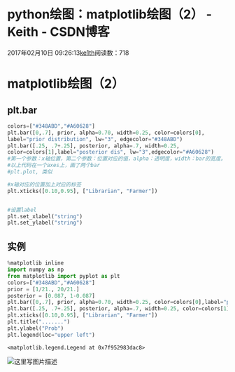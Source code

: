 # python绘图：matplotlib绘图（2） - Keith - CSDN博客





2017年02月10日 09:26:13[ke1th](https://me.csdn.net/u012436149)阅读数：718








# matplotlib绘图（2）

## plt.bar

```python
colors=["#348ABD","#A60628"]
plt.bar([0,.7], prior, alpha=0.70, width=0.25, color=colors[0],
label="prior distribution", lw="3", edgecolor="#348ABD")
plt.bar([.25, .7+.25], posterior, alpha=.7, width=0.25,
color=colors[1],label="posterior dis", lw="3",edgecolor="#A60628")
#第一个参数：x轴位置，第二个参数：位置对应的值，alpha：透明度，width：bar的宽度。
#以上代码在一个axes上，画了两个bar
#plt.plot, 类似
```

```python
#x轴对应的位置加上对应的标签
plt.xticks([0.10,0.95], ["Librarian", "Farmer"])


#设置label
plt.set_xlabel("string")
plt.set_ylabel("string")
```

## 实例

```python
%matplotlib inline
import numpy as np
from matplotlib import pyplot as plt
colors=["#348ABD","#A60628"]
prior = [1/21., 20/21.]
posterior = [0.087, 1-0.087]
plt.bar([0,.7], prior, alpha=0.70, width=0.25, color=colors[0],label="prior distribution", lw="3", edgecolor="#348ABD")
plt.bar([.25, .7+.25], posterior, alpha=.7, width=0.25, color=colors[1],label="posterior dis", lw="3",edgecolor="#A60628")
plt.xticks([0.10,0.95], ["Librarian", "Farmer"])
plt.title(".......")
plt.ylabel("Prob")
plt.legend(loc="upper left")
```

```
<matplotlib.legend.Legend at 0x7f952983dac8>
```

![这里写图片描述](https://img-blog.csdn.net/20170210180008448?watermark/2/text/aHR0cDovL2Jsb2cuY3Nkbi5uZXQvdTAxMjQzNjE0OQ==/font/5a6L5L2T/fontsize/400/fill/I0JBQkFCMA==/dissolve/70/gravity/SouthEast)



